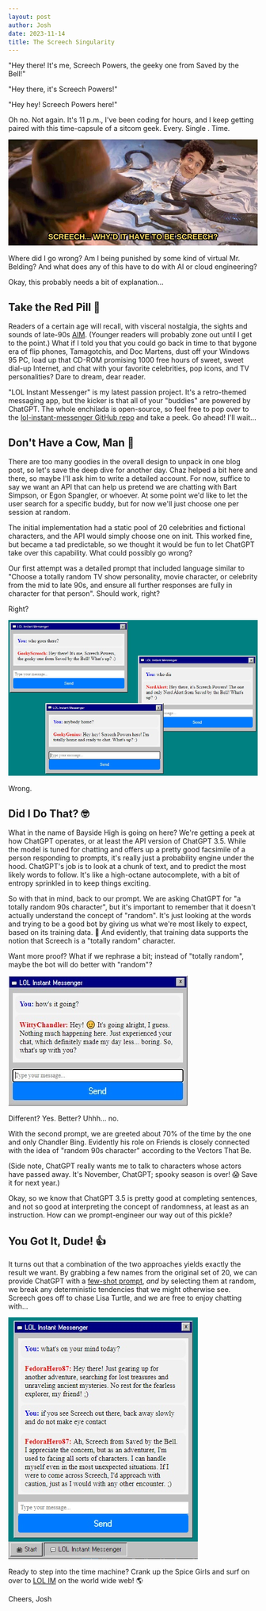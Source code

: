```yaml
---
layout: post
author: Josh
date: 2023-11-14
title: The Screech Singularity
---
```


"Hey there! It's me, Screech Powers, the geeky one from Saved by the Bell!"

"Hey there, it's Screech Powers!"

"Hey hey! Screech Powers here!"

Oh no. Not again. It's 11 p.m., I've been coding for hours, and I keep getting paired with this time-capsule of a sitcom geek. Every. Single . Time.

![Screech... Why'd it have to be Screech?](/assets/images/why-screech.jpg)

Where did I go wrong? Am I being punished by some kind of virtual Mr. Belding? And what does any of this have to do with AI or cloud engineering?

Okay, this probably needs a bit of explanation...

## Take the Red Pill 💊

Readers of a certain age will recall, with visceral nostalgia, the sights and sounds of late-90s [AIM](https://en.wikipedia.org/wiki/AIM_(software)). (Younger readers will probably zone out until I get to the point.) What if I told you that you could go back in time to that bygone era of flip phones, Tamagotchis, and Doc Martens, dust off your Windows 95 PC, load up that CD-ROM promising 1000 free hours of sweet, sweet dial-up Internet, and chat with your favorite celebrities, pop icons, and TV personalities? Dare to dream, dear reader.

"LOL Instant Messenger" is my latest passion project. It's a retro-themed messaging app, but the kicker is that all of your "buddies" are powered by ChatGPT. The whole enchilada is open-source, so feel free to pop over to the [lol-instant-messenger GitHub repo](https://github.com/joshknopp/lol-instant-messenger) and take a peek. Go ahead! I'll wait...

## Don't Have a Cow, Man 🐄

There are too many goodies in the overall design to unpack in one blog post, so let's save the deep dive for another day. Chaz helped a bit here and there, so maybe I'll ask him to write a detailed account. For now, suffice to say we want an API that can help us pretend we are chatting with Bart Simpson, or Egon Spangler, or whoever. At some point we'd like to let the user search for a specific buddy, but for now we'll just choose one per session at random.

The initial implementation had a static pool of 20 celebrities and fictional characters, and the API would simply choose one on init. This worked fine, but became a tad predictable, so we thought it would be fun to let ChatGPT take over this capability. What could possibly go wrong?

Our first attempt was a detailed prompt that included language similar to "Choose a totally random TV show personality, movie character, or celebrity from the mid to late 90s, and ensure all further responses are fully in character for that person". Should work, right?

Right?

![Screech as far as the eye can see](/assets/images/screech-singularity.jpg)

Wrong.

## Did I Do That? 🤓

What in the name of Bayside High is going on here? We're getting a peek at how ChatGPT operates, or at least the API version of ChatGPT 3.5. While the model is tuned for chatting and offers up a pretty good facsimile of a person responding to prompts, it's really just a probability engine under the hood. ChatGPT's job is to look at a chunk of text, and to predict the most likely words to follow. It's like a high-octane autocomplete, with a bit of entropy sprinkled in to keep things exciting.

So with that in mind, back to our prompt. We are asking ChatGPT for "a totally random 90s character", but it's important to remember that it doesn't actually understand the concept of "random". It's just looking at the words and trying to be a good bot by giving us what we're most likely to expect, based on its training data. 🤖 And evidently, that training data supports the notion that Screech is a "totally random" character.

Want more proof? What if we rephrase a bit; instead of "totally random", maybe the bot will do better with "random"?

![Why can't we be friends?](/assets/images/chat-chandler.jpg)

Different? Yes. Better? Uhhh... no.

With the second prompt, we are greeted about 70% of the time by the one and only Chandler Bing. Evidently his role on Friends is closely connected with the idea of "random 90s character" according to the Vectors That Be.

(Side note, ChatGPT really wants me to talk to characters whose actors have passed away. It's November, ChatGPT; spooky season is over! 😱 Save it for next year.)

Okay, so we know that ChatGPT 3.5 is pretty good at completing sentences, and not so good at interpreting the concept of randomness, at least as an instruction. How can we prompt-engineer our way out of this pickle?

## You Got It, Dude! 👍

It turns out that a combination of the two approaches yields exactly the result we want. By grabbing a few names from the original set of 20, we can provide ChatGPT with a [few-shot prompt](https://learnprompting.org/docs/basics/few_shot), *and* by selecting them at random, we break any deterministic tendencies that we might otherwise see. Screech goes off to chase Lisa Turtle, and we are free to enjoy chatting with...

![FedorHero87? Must be Dr. Jones himself!](/assets/images/chat-indy.jpg)

Ready to step into the time machine? Crank up the Spice Girls and surf on over to [LOL IM](http://joshknopp.com/lol/) on the world wide web! 🌎

Cheers,
Josh
